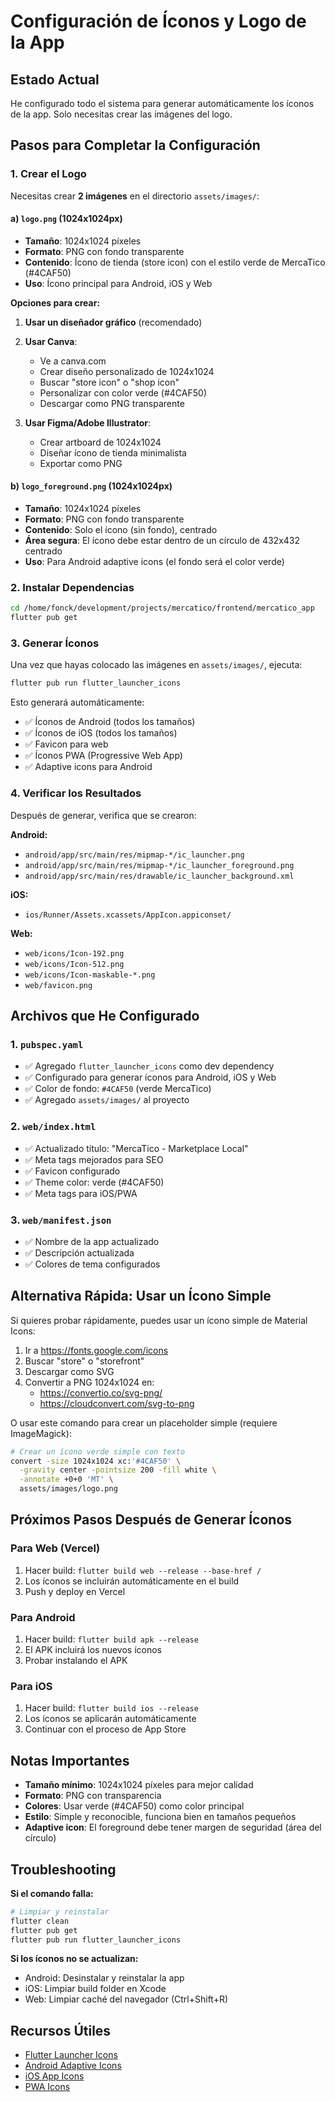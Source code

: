 # Configuración de Íconos y Logo de la App

## Estado Actual

He configurado todo el sistema para generar automáticamente los íconos de la app. Solo necesitas crear las imágenes del logo.

## Pasos para Completar la Configuración

### 1. Crear el Logo

Necesitas crear **2 imágenes** en el directorio `assets/images/`:

#### a) `logo.png` (1024x1024px)
- **Tamaño**: 1024x1024 píxeles
- **Formato**: PNG con fondo transparente
- **Contenido**: Ícono de tienda (store icon) con el estilo verde de MercaTico (#4CAF50)
- **Uso**: Ícono principal para Android, iOS y Web

**Opciones para crear:**
1. **Usar un diseñador gráfico** (recomendado)
2. **Usar Canva**:
   - Ve a canva.com
   - Crear diseño personalizado de 1024x1024
   - Buscar "store icon" o "shop icon"
   - Personalizar con color verde (#4CAF50)
   - Descargar como PNG transparente

3. **Usar Figma/Adobe Illustrator**:
   - Crear artboard de 1024x1024
   - Diseñar ícono de tienda minimalista
   - Exportar como PNG

#### b) `logo_foreground.png` (1024x1024px)
- **Tamaño**: 1024x1024 píxeles
- **Formato**: PNG con fondo transparente
- **Contenido**: Solo el ícono (sin fondo), centrado
- **Área segura**: El ícono debe estar dentro de un círculo de 432x432 centrado
- **Uso**: Para Android adaptive icons (el fondo será el color verde)

### 2. Instalar Dependencias

```bash
cd /home/fonck/development/projects/mercatico/frontend/mercatico_app
flutter pub get
```

### 3. Generar Íconos

Una vez que hayas colocado las imágenes en `assets/images/`, ejecuta:

```bash
flutter pub run flutter_launcher_icons
```

Esto generará automáticamente:
- ✅ Íconos de Android (todos los tamaños)
- ✅ Íconos de iOS (todos los tamaños)
- ✅ Favicon para web
- ✅ Íconos PWA (Progressive Web App)
- ✅ Adaptive icons para Android

### 4. Verificar los Resultados

Después de generar, verifica que se crearon:

**Android:**
- `android/app/src/main/res/mipmap-*/ic_launcher.png`
- `android/app/src/main/res/mipmap-*/ic_launcher_foreground.png`
- `android/app/src/main/res/drawable/ic_launcher_background.xml`

**iOS:**
- `ios/Runner/Assets.xcassets/AppIcon.appiconset/`

**Web:**
- `web/icons/Icon-192.png`
- `web/icons/Icon-512.png`
- `web/icons/Icon-maskable-*.png`
- `web/favicon.png`

## Archivos que He Configurado

### 1. `pubspec.yaml`
- ✅ Agregado `flutter_launcher_icons` como dev dependency
- ✅ Configurado para generar íconos para Android, iOS y Web
- ✅ Color de fondo: `#4CAF50` (verde MercaTico)
- ✅ Agregado `assets/images/` al proyecto

### 2. `web/index.html`
- ✅ Actualizado título: "MercaTico - Marketplace Local"
- ✅ Meta tags mejorados para SEO
- ✅ Favicon configurado
- ✅ Theme color: verde (#4CAF50)
- ✅ Meta tags para iOS/PWA

### 3. `web/manifest.json`
- ✅ Nombre de la app actualizado
- ✅ Descripción actualizada
- ✅ Colores de tema configurados

## Alternativa Rápida: Usar un Ícono Simple

Si quieres probar rápidamente, puedes usar un ícono simple de Material Icons:

1. Ir a https://fonts.google.com/icons
2. Buscar "store" o "storefront"
3. Descargar como SVG
4. Convertir a PNG 1024x1024 en:
   - https://convertio.co/svg-png/
   - https://cloudconvert.com/svg-to-png

O usar este comando para crear un placeholder simple (requiere ImageMagick):

```bash
# Crear un ícono verde simple con texto
convert -size 1024x1024 xc:'#4CAF50' \
  -gravity center -pointsize 200 -fill white \
  -annotate +0+0 'MT' \
  assets/images/logo.png
```

## Próximos Pasos Después de Generar Íconos

### Para Web (Vercel)
1. Hacer build: `flutter build web --release --base-href /`
2. Los íconos se incluirán automáticamente en el build
3. Push y deploy en Vercel

### Para Android
1. Hacer build: `flutter build apk --release`
2. El APK incluirá los nuevos íconos
3. Probar instalando el APK

### Para iOS
1. Hacer build: `flutter build ios --release`
2. Los íconos se aplicarán automáticamente
3. Continuar con el proceso de App Store

## Notas Importantes

- **Tamaño mínimo**: 1024x1024 píxeles para mejor calidad
- **Formato**: PNG con transparencia
- **Colores**: Usar verde (#4CAF50) como color principal
- **Estilo**: Simple y reconocible, funciona bien en tamaños pequeños
- **Adaptive icon**: El foreground debe tener margen de seguridad (área del círculo)

## Troubleshooting

**Si el comando falla:**
```bash
# Limpiar y reinstalar
flutter clean
flutter pub get
flutter pub run flutter_launcher_icons
```

**Si los íconos no se actualizan:**
- Android: Desinstalar y reinstalar la app
- iOS: Limpiar build folder en Xcode
- Web: Limpiar caché del navegador (Ctrl+Shift+R)

## Recursos Útiles

- [Flutter Launcher Icons](https://pub.dev/packages/flutter_launcher_icons)
- [Android Adaptive Icons](https://developer.android.com/guide/practices/ui_guidelines/icon_design_adaptive)
- [iOS App Icons](https://developer.apple.com/design/human-interface-guidelines/app-icons)
- [PWA Icons](https://web.dev/add-manifest/)
